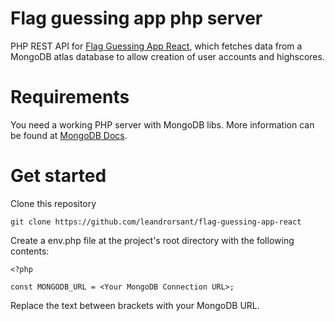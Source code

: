 # Flag guessing app php server
PHP REST API for [Flag Guessing App React](https://github.com/leandrorsant/flag-guessing-app-react), which fetches data from a MongoDB atlas database to allow creation of user accounts and highscores.

# Requirements
You need a working PHP server with MongoDB libs. More information can be found at [MongoDB Docs](https://www.mongodb.com/docs/php-library/current/).

# Get started
Clone this repository
```
git clone https://github.com/leandrorsant/flag-guessing-app-react

```

Create a env.php file at the project's root directory with the following contents:
```
<?php

const MONGODB_URL = <Your MongoDB Connection URL>;
```
Replace the text between brackets with your MongoDB URL.



